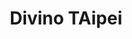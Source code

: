 ---
title: "Divino TAipei"
description: "Divino TAipei"
layout: shop
keywords:
  - 美食競賽
  - 台灣美食
  - 美食精選
datePublished: "2025-06-30"
dateModified: "2025-07-07"
city: "台北市"
district: "大安區"
address: "台北市大安區安和路二段71巷15號"
phone: "0227322552"
geo: "25.02998519193155, 121.55300477385548"
google_map: "https://maps.app.goo.gl/CLmouZAxttfTHeXbA"
footinder: "https://footinder.com.tw/%E5%8F%B0%E5%8C%97%E5%B8%82%E5%A4%A7%E5%AE%89%E5%8D%80/47916/"
official: "https://www.divinorestaurants.tw/"
award:
  - name: "500盤"
    year: "2024"
    entries:
      - dishes:
          - "Carbonara"
          - "帶骨小羔羊排"

---